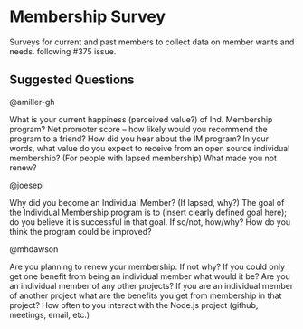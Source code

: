
# Membership Survey

Surveys for current and past members to collect data on member wants and needs. following #375 issue.

## Suggested Questions

@amiller-gh

What is your current happiness (perceived value?) of Ind. Membership program?
Net promoter score – how likely would you recommend the program to a friend?
How did you hear about the IM program?
In your words, what value do you expect to receive from an open source individual membership?
(For people with lapsed membership) What made you not renew?

  

@joesepi

Why did you become an Individual Member? (If lapsed, why?)
The goal of the Individual Membership program is to (insert clearly defined goal here); do you believe it is successful in that goal. If so/not, how/why?
How do you think the program could be improved?

  

@mhdawson

Are you planning to renew your membership. If not why?
If you could only get one benefit from being an individual member what would it be?
Are you an individual member of any other projects?
If you are an individual member of another project what are the benefits you get from membership in that project?
How often to you interact with the Node.js project (github, meetings, email, etc.)